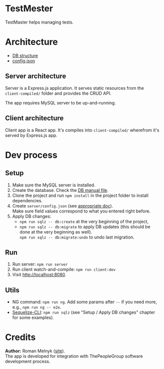 # TestMester

TestMaster helps managing tests.



# Architecture

- [DB structure](./docs/DB_STRUCTURE.md)
- [config.json](docs/CONFIG.md)

## Server architecture

Server is a Express.js application. It serves static resources from the `client-compiled/` folder and provides the CRUD API.

The app requires MySQL server to be up-and-running.

## Client architecture

Client app is a React app. It's compiles into `client-compiled/` wherefrom it's served by Express.js app.



# Dev process

## Setup

1. Make sure the MySQL server is installed.
1. Create the database. Check the [DB manual file](docs/WORK_WITH_DB.md).
1. Clone the project and run `npm install` in the project folder to install dependencies.
1. Create `server/config.json` (see [appropriate doc](docs/CONFIG.md)).  
   Make sure field values correspond to what you entered right before.
1. Apply DB changes:
   - `npm run sqlz -- db:create` at the very beginning of the project,
   - `npm run sqlz -- db:migrate` to apply DB updates (this should be done at the very beginning as well).  
      `npm run sqlz -- db:migrate:undo` to undo last migration.

## Run

1. Run server: `npm run server`
1. Run client watch-and-compile: `npm run client:dev`
1. Visit [http://localhost:8080](http://localhost:8080).

## Utils

- NG command: `npm run ng`. Add some params after `--` if you need more, e.g., `npm run ng -- e2e`.
- [Sequelize-CLI](http://docs.sequelizejs.com/manual/tutorial/migrations.html): `npm run sqlz` (see "Setup / Apply DB changes" chapter for some examples).



# Credits

**Author:** Roman Melnyk ([site](http://melnyk.site)).  
The app is developed for integration with ThePeopleGroup software development process.
